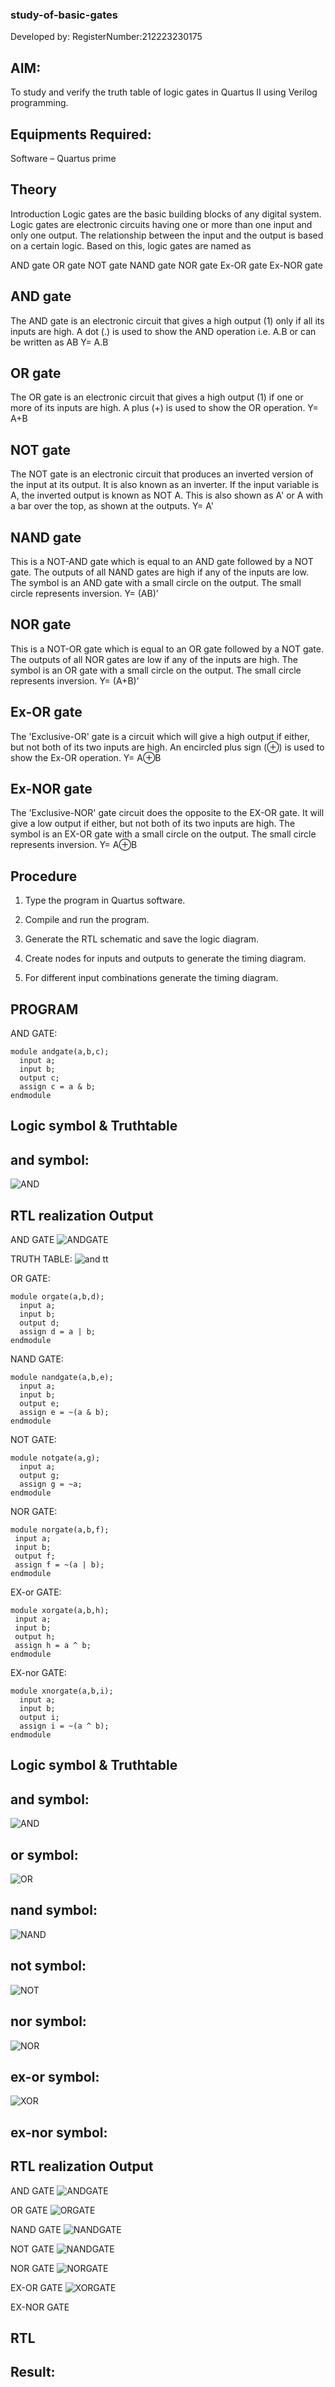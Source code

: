 ### study-of-basic-gates

Developed by: RegisterNumber:212223230175 
 

## AIM: 

To study and verify the truth table of logic gates in Quartus II using Verilog programming.

## Equipments Required:

Software – Quartus prime 

## Theory

Introduction Logic gates are the basic building blocks of any digital system. Logic gates are electronic circuits having one or more than one input and only one output. The relationship between the input and the output is based on a certain logic. Based on this, logic gates are named as

AND gate OR gate NOT gate NAND gate NOR gate Ex-OR gate Ex-NOR gate

## AND gate

The AND gate is an electronic circuit that gives a high output (1) only if all its inputs are high. A dot (.) is used to show the AND operation i.e. A.B or can be written as AB
Y= A.B

## OR gate 

The OR gate is an electronic circuit that gives a high output (1) if one or more of its inputs are high. A plus (+) is used to show the OR operation.
Y= A+B

## NOT gate

The NOT gate is an electronic circuit that produces an inverted version of the input at its output. It is also known as an inverter. If the input variable is A, the inverted output is known as NOT A. This is also shown as A' or A with a bar over the top, as shown at the outputs.
Y= A'

## NAND gate

This is a NOT-AND gate which is equal to an AND gate followed by a NOT gate. The outputs of all NAND gates are high if any of the inputs are low. The symbol is an AND gate with a small circle on the output. The small circle represents inversion.
Y= (AB)’

## NOR gate

This is a NOT-OR gate which is equal to an OR gate followed by a NOT gate. The outputs of all NOR gates are low if any of the inputs are high. The symbol is an OR gate with a small circle on the output. The small circle represents inversion.
Y= (A+B)’

## Ex-OR gate

The 'Exclusive-OR' gate is a circuit which will give a high output if either, but not both of its two inputs are high. An encircled plus sign (⊕) is used to show the Ex-OR operation.
Y= A⊕B

## Ex-NOR gate

The 'Exclusive-NOR' gate circuit does the opposite to the EX-OR gate. It will give a low output if either, but not both of its two inputs are high. The symbol is an EX-OR gate with a small circle on the output. The small circle represents inversion.
Y= A⊕B

## Procedure

1.	Type the program in Quartus software.

2.	Compile and run the program.

3.	Generate the RTL schematic and save the logic diagram.

4.	Create nodes for inputs and outputs to generate the timing diagram.

5.	For different input combinations generate the timing diagram.


## PROGRAM

AND GATE:
```
module andgate(a,b,c);
  input a;
  input b;
  output c;
  assign c = a & b;
endmodule 
```
## Logic symbol & Truthtable

## and symbol:
![AND](https://github.com/roshinithangachamy/study-of-basic-gates/assets/147118341/3cb71959-3c68-4efd-89b4-4c440b4ae32f)

## RTL realization Output

AND GATE
![ANDGATE](https://github.com/roshinithangachamy/study-of-basic-gates/assets/147118341/2050a883-4510-4133-b6d4-6aeb68be4d55)

TRUTH TABLE:
![and tt](https://github.com/roshinithangachamy/study-of-basic-gates/assets/147118341/a2a27826-2404-4020-ae66-ac47f524af00)


OR GATE:
```
module orgate(a,b,d);
  input a;
  input b;
  output d;
  assign d = a | b;
endmodule
```
NAND GATE:
```
module nandgate(a,b,e);
  input a;
  input b;
  output e;
  assign e = ~(a & b);
endmodule
```
NOT GATE:
```
module notgate(a,g);
  input a;
  output g;
  assign g = ~a;
endmodule
```
NOR GATE:
```
module norgate(a,b,f);
 input a;
 input b;
 output f;
 assign f = ~(a | b);
endmodule
```
EX-or GATE:
```
module xorgate(a,b,h);
 input a;
 input b;
 output h;
 assign h = a ^ b;
endmodule
```
EX-nor GATE:
```
module xnorgate(a,b,i); 
  input a; 
  input b; 
  output i; 
  assign i = ~(a ^ b); 
endmodule
```
## Logic symbol & Truthtable

## and symbol:
![AND](https://github.com/roshinithangachamy/study-of-basic-gates/assets/147118341/3cb71959-3c68-4efd-89b4-4c440b4ae32f)


## or symbol:
![OR](https://github.com/roshinithangachamy/study-of-basic-gates/assets/147118341/67898d45-e76f-4872-a698-33610cd0c2ff)

## nand symbol:
![NAND](https://github.com/roshinithangachamy/study-of-basic-gates/assets/147118341/94488fac-a20d-4ac1-b688-6150a79a7e9a)

## not symbol:
![NOT](https://github.com/roshinithangachamy/study-of-basic-gates/assets/147118341/b3d0d4d1-b385-48b6-8ed8-b07f3216bab5)

## nor symbol:
![NOR](https://github.com/roshinithangachamy/study-of-basic-gates/assets/147118341/1bf686ee-49b1-4164-9e9f-e87b39d2c5a2)

## ex-or symbol:
![XOR](https://github.com/roshinithangachamy/study-of-basic-gates/assets/147118341/ba0aaf41-d6a5-4f1f-8e09-2c4bcab8c094)

## ex-nor symbol:

## RTL realization Output

AND GATE
![ANDGATE](https://github.com/roshinithangachamy/study-of-basic-gates/assets/147118341/2050a883-4510-4133-b6d4-6aeb68be4d55)

OR GATE
![ORGATE](https://github.com/roshinithangachamy/study-of-basic-gates/assets/147118341/5cd79c65-0ab9-4120-9bd8-bab602b785ec)

NAND GATE
![NANDGATE](https://github.com/roshinithangachamy/study-of-basic-gates/assets/147118341/6cbf99d6-88a0-4e2c-a4ff-7c75b6831d5a)

NOT GATE
![NANDGATE](https://github.com/roshinithangachamy/study-of-basic-gates/assets/147118341/25b8e4f1-7ce1-4ee7-a1fd-ed00cb261257)

NOR GATE
![NORGATE](https://github.com/roshinithangachamy/study-of-basic-gates/assets/147118341/329737dd-4baa-4492-b4b5-314acf9db03b)

EX-OR GATE
![XORGATE](https://github.com/roshinithangachamy/study-of-basic-gates/assets/147118341/44049736-9b4d-4221-a608-1f9511cc2a4c)

EX-NOR GATE

## RTL 

## Result:


